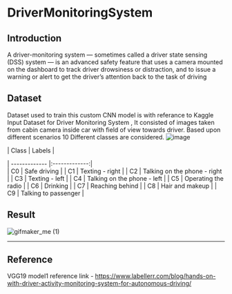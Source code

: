 # DriverMonitoringSystem

## Introduction
A driver-monitoring system — sometimes called a driver state sensing (DSS) system — is an advanced safety feature that uses a camera mounted on the dashboard to track driver drowsiness or distraction, and to issue a warning or alert to get the driver’s attention back to the task of driving

## Dataset
Dataset used to train this custom CNN model is with referance to Kaggle Input Dataset for Driver Monitoring System , It consisted of images taken from cabin camera inside car with field of view towards driver.
Based upon different scenarios 10 Different classes are considered.
![image](https://github.com/saurabh-1991/DriverMonitoringSystem/assets/53288493/f6269390-02c7-436f-b606-60da2a856942)

| Class       | Labels          |  
 
| ------------- |:-------------:|                 
| C0      | Safe driving |
| C1      | Texting - right |
| C2      | Talking on the phone - right |
| C3      | Texting - left |
| C4      | Talking on the phone - left |
| C5      | Operating the radio |
| C6      | Drinking |
| C7      | Reaching behind |
| C8      | Hair and makeup |
| C9      | Talking to passenger |

## Result
![gifmaker_me (1)](https://github.com/saurabh-1991/DriverMonitoringSystem/assets/103377636/c920eaf0-7d58-451a-8fdc-b23c820d53ad)



--------------------------------------------------------------------------------------------------------------------

## Reference
VGG19 model1 reference link - https://www.labellerr.com/blog/hands-on-with-driver-activity-monitoring-system-for-autonomous-driving/
